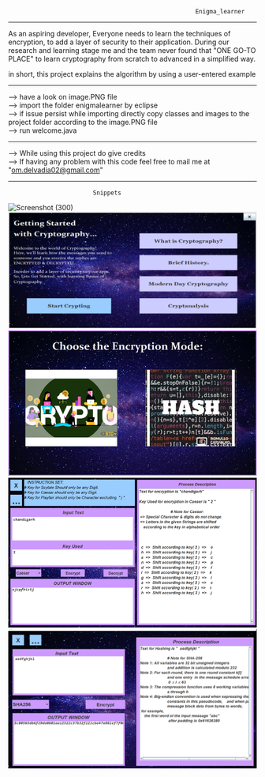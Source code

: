                                                          Enigma_learner   
---------------------------------------------------------------------------------------------------------------------------------
As an aspiring developer,
Everyone needs to learn the techniques of encryption, to add a layer of security to their application. During our research and learning stage me and the team never found that "ONE GO-TO PLACE" to learn cryptography from scratch to advanced in a simplified way.

in short, this project explains the algorithm by using a user-entered example

----------------------------------------------------------------------------------------------------------------------------------
  
--> have a look on image.PNG file  
--> import the folder enigmalearner by eclipse  
--> if issue persist while importing directly copy classes and images to the project folder according to the image.PNG file  
--> run welcome.java

------------------------------------------------------------------------------------------------------------------------------------

--> While using this project do give credits  
--> If having any problem with this code feel free to mail me at "om.delvadia02@gmail.com"

------------------------------------------------------------------------------------------------------------------------------------

							Snippets
       
![Screenshot (300)](https://github.com/delvadiaom/Cryptography-Learning-Application/assets/102248079/5be5fb06-2245-4d8e-af81-96b6994a6b3f)
![Picture1](https://github.com/enigmaOfficial/enigma_learner/blob/master/Snipps/Picture1.png)
![Picture2](https://github.com/enigmaOfficial/enigma_learner/blob/master/Snipps/Picture2.png)
![Picture3](https://github.com/enigmaOfficial/enigma_learner/blob/master/Snipps/Picture3.png)
![Picture4](https://github.com/enigmaOfficial/enigma_learner/blob/master/Snipps/Picture4.png)
